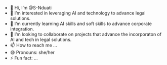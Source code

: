 - 👋 Hi, I’m @S-Nduati
- 👀 I’m interested in leveraging AI and technology to advance legal solutions. 
- 🌱 I’m currently learning AI skills and soft skills to advance corporate integration. 
- 💞️ I’m looking to collaborate on projects that advance the incorporaton of AI and tech in legal solutions. 
- 📫 How to reach me ...
- 😄 Pronouns: she/her
- ⚡ Fun fact: ...

<!---
S-Nduati/S-Nduati is a ✨ special ✨ repository because its `README.md` (this file) appears on your GitHub profile.
You can click the Preview link to take a look at your changes.
--->
